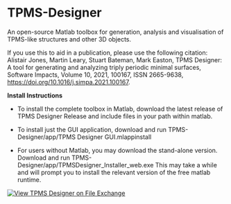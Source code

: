 # TPMS-Designer

An open-source Matlab toolbox for generation, analysis and visualisation of TPMS-like structures and other 3D objects.

If you use this to aid in a publication, please use the following citation:
Alistair Jones, Martin Leary, Stuart Bateman, Mark Easton, TPMS Designer: A tool for generating and analyzing triply periodic minimal surfaces, Software Impacts, Volume 10, 2021, 100167, ISSN 2665-9638, https://doi.org/10.1016/j.simpa.2021.100167.

**Install Instructions**

- To install the complete toolbox in Matlab, download 
the latest release of TPMS Designer Release and include files in your path within matlab.

- To install just the GUI application, download and run
TPMS-Designer/app/TPMS Designer GUI.mlappinstall 

- For users without Matlab, you may download the stand-alone version.
Download and run TPMS-Designer/app/TPMSDesigner_Installer_web.exe 
This may take a while and will prompt you to install the relevant version of the free matlab runtime.

[![View TPMS Designer on File Exchange](https://www.mathworks.com/matlabcentral/images/matlab-file-exchange.svg)](https://au.mathworks.com/matlabcentral/fileexchange/78838-tpms-designer)
